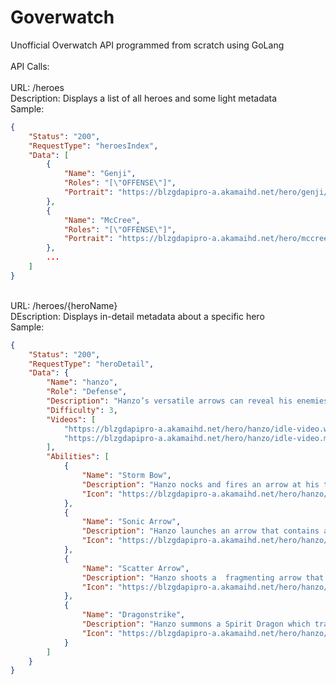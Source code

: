 # Goverwatch
Unofficial Overwatch API programmed from scratch using GoLang<br/>
<br/>
API Calls:<br/>
<br/>
URL: /heroes<br/>
Description: Displays a list of all heroes and some light metadata<br/>
Sample:<br/>
```json
{
	"Status": "200",
	"RequestType": "heroesIndex",
	"Data": [
		{
			"Name": "Genji",
			"Roles": "[\"OFFENSE\"]",
			"Portrait": "https://blzgdapipro-a.akamaihd.net/hero/genji/hero-select-portrait.png"
		},
		{
			"Name": "McCree",
			"Roles": "[\"OFFENSE\"]",
			"Portrait": "https://blzgdapipro-a.akamaihd.net/hero/mccree/hero-select-portrait.png"
		}, 
		...
	]
}
```
<br/>
URL: /heroes/{heroName}<br/>
DEscription: Displays in-detail metadata about a specific hero<br/>
Sample:<br/>

```json
{
	"Status": "200",
	"RequestType": "heroDetail",
	"Data": {
		"Name": "hanzo",
		"Role": "Defense",
		"Description": "Hanzo’s versatile arrows can reveal his enemies or fragment to strike multiple targets. He can scale walls to fire his bow from on high, or summon a titanic spirit dragon.",
		"Difficulty": 3,
		"Videos": [
			"https://blzgdapipro-a.akamaihd.net/hero/hanzo/idle-video.webm",
			"https://blzgdapipro-a.akamaihd.net/hero/hanzo/idle-video.mp4"
		],
		"Abilities": [
			{
				"Name": "Storm Bow",
				"Description": "Hanzo nocks and fires an arrow at his target.",
				"Icon": "https://blzgdapipro-a.akamaihd.net/hero/hanzo/ability-storm-bow/icon-ability.png"
			},
			{
				"Name": "Sonic Arrow",
				"Description": "Hanzo launches an arrow that contains a sonar tracking device. Any enemy within its detection radius is visibly marked, making them easier for Hanzo and his allies to hunt down.",
				"Icon": "https://blzgdapipro-a.akamaihd.net/hero/hanzo/ability-sonic-arrow/icon-ability.png"
			},
			{
				"Name": "Scatter Arrow",
				"Description": "Hanzo shoots a  fragmenting arrow that ricochets off walls and objects and can strike multiple targets at once.",
				"Icon": "https://blzgdapipro-a.akamaihd.net/hero/hanzo/ability-scatter-arrow/icon-ability.png"
			},
			{
				"Name": "Dragonstrike",
				"Description": "Hanzo summons a Spirit Dragon which travels through the air in a line. It passes through walls in its way,  devouring any enemies it encounters.",
				"Icon": "https://blzgdapipro-a.akamaihd.net/hero/hanzo/ability-dragon-strike/icon-ability.png"
			}
		]
	}
}
```

